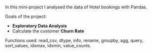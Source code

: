 In this mini-project I analysed the data of Hotel bookings with Pandas. 

Goals of the project:
 - **Exploratory Data Analysis** 
 - Calculate the customer **Churn Rate**

Functions used: read_csv, dtype, info, rename, groupby, agg, query, sort_values, idxmax, idxmin, value_counts.

